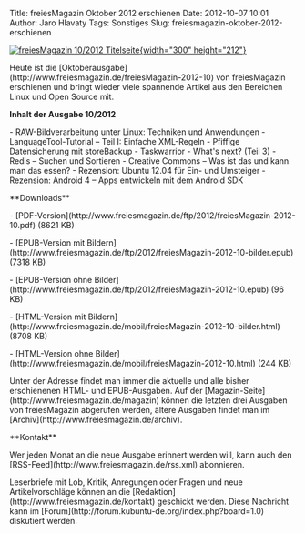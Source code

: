 Title: freiesMagazin Oktober 2012 erschienen
Date: 2012-10-07 10:01
Author: Jaro Hlavaty
Tags: Sonstiges
Slug: freiesmagazin-oktober-2012-erschienen

[![freiesMagazin 10/2012
Titelseite](http://www.freiesmagazin.de/system/files/freiesmagazin-2012-10.png){width="300"
height="212"}](http://www.freiesmagazin.de/system/files/freiesmagazin-2012-10.png)

</p>
Heute ist die
[Oktoberausgabe](http://www.freiesmagazin.de/freiesMagazin-2012-10) von
freiesMagazin erschienen und bringt wieder viele spannende Artikel aus
den Bereichen Linux und Open Source mit.

</p>
<!--break--><!--break-->

**Inhalt der Ausgabe 10/2012**

</p>
-   RAW-Bildverarbeitung unter Linux: Techniken und Anwendungen
-   LanguageTool-Tutorial – Teil I: Einfache XML-Regeln
-   Pfiffige Datensicherung mit storeBackup
-   Taskwarrior - What's next? (Teil 3)
-   Redis – Suchen und Sortieren
-   Creative Commons – Was ist das und kann man das essen?
-   Rezension: Ubuntu 12.04 für Ein- und Umsteiger
-   Rezension: Android 4 – Apps entwickeln mit dem Android SDK

</p>
**Downloads**

</p>
-   [PDF-Version](http://www.freiesmagazin.de/ftp/2012/freiesMagazin-2012-10.pdf)
    (8621 KB)

</p>
-   [EPUB-Version mit
    Bildern](http://www.freiesmagazin.de/ftp/2012/freiesMagazin-2012-10-bilder.epub)
    (7318 KB)

</p>
-   [EPUB-Version ohne
    Bilder](http://www.freiesmagazin.de/ftp/2012/freiesMagazin-2012-10.epub)
    (96 KB)

</p>
-   [HTML-Version mit
    Bildern](http://www.freiesmagazin.de/mobil/freiesMagazin-2012-10-bilder.html)
    (8708 KB)

</p>
-   [HTML-Version ohne
    Bilder](http://www.freiesmagazin.de/mobil/freiesMagazin-2012-10.html)
    (244 KB)

</p>
Unter der Adresse <http://freiesmagazin.de/mobil/> findet man immer die
aktuelle und alle bisher erschienenen HTML- und EPUB-Ausgaben. Auf der
[Magazin-Seite](http://www.freiesmagazin.de/magazin) können die letzten
drei Ausgaben von freiesMagazin abgerufen werden, ältere Ausgaben findet
man im [Archiv](http://www.freiesmagazin.de/archiv).

</p>
**Kontakt**

</p>
Wer jeden Monat an die neue Ausgabe erinnert werden will, kann auch den
[RSS-Feed](http://www.freiesmagazin.de/rss.xml) abonnieren.

</p>
Leserbriefe mit Lob, Kritik, Anregungen oder Fragen und neue
Artikelvorschläge können an die
[Redaktion](http://www.freiesmagazin.de/kontakt) geschickt werden. Diese
Nachricht kann im
[Forum](http://forum.kubuntu-de.org/index.php?board=1.0) diskutiert
werden.

</p>

